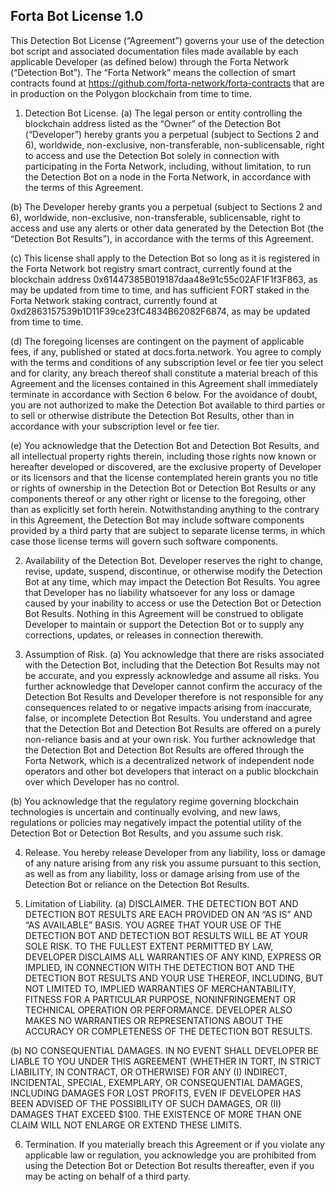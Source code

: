 ## Forta Bot License 1.0

This Detection Bot License (“Agreement”) governs your use of the detection bot script and associated documentation files made available by each applicable Developer (as defined below) through the Forta Network (“Detection Bot”). The “Forta Network” means
the collection of smart contracts found at https://github.com/forta-network/forta-contracts that are in production on the Polygon blockchain from time to time.

1. Detection Bot License.
   (a) The legal person or entity controlling the blockchain address listed as the “Owner” of the Detection Bot (“Developer”) hereby grants you a perpetual (subject to Sections 2 and 6), worldwide, non-exclusive, non-transferable, non-sublicensable, right to access and use the Detection Bot solely in connection with participating in the Forta Network, including, without limitation, to run the Detection Bot on a node in the Forta Network, in accordance with the terms of this Agreement.

(b) The Developer hereby grants you a perpetual (subject to Sections 2 and 6), worldwide, non-exclusive, non-transferable, sublicensable, right to access and use any alerts or other data generated by the Detection Bot (the “Detection Bot Results”), in accordance with the terms of this Agreement.

(c) This license shall apply to the Detection Bot so long as it is registered in the Forta Network bot registry smart contract, currently found at the blockchain address 0x61447385B019187daa48e91c55c02AF1F1f3F863, as may be updated from time to time, and has sufficient FORT staked in the Forta Network staking contract, currently found at 0xd2863157539b1D11F39ce23fC4834B62082F6874, as may be updated from time to time.

(d) The foregoing licenses are contingent on the payment of applicable fees, if any, published or stated at docs.forta.network. You agree to comply with the terms and conditions of any subscription level or fee tier you select and for clarity, any breach thereof shall constitute a material breach of this Agreement and the licenses contained in this Agreement shall immediately terminate in accordance with Section 6 below. For the avoidance of doubt, you are not authorized to make the Detection Bot available to third parties or to sell or otherwise distribute the Detection Bot Results, other than in accordance with your subscription level or fee tier.

(e) You acknowledge that the Detection Bot and Detection Bot Results, and all intellectual property rights therein, including those rights now known or hereafter developed or discovered, are the exclusive property of Developer or its licensors and that the license contemplated herein grants you no title or rights of ownership in the Detection Bot or Detection Bot Results or any components thereof or any other right or license to the foregoing, other than as explicitly set forth herein. Notwithstanding anything to the contrary in this Agreement, the Detection Bot may include software components provided by a third party that are subject to separate license terms, in which case those license terms will govern such software components.

2. Availability of the Detection Bot.
   Developer reserves the right to change, revise, update, suspend, discontinue, or otherwise modify the Detection Bot at any time, which may impact the Detection Bot Results. You agree that Developer has no liability whatsoever for any loss or damage caused by your inability to access or use the Detection Bot or Detection Bot Results. Nothing in this Agreement will be construed to obligate Developer to maintain or support the Detection Bot or to supply any corrections, updates, or releases in connection therewith.

3. Assumption of Risk.
   (a) You acknowledge that there are risks associated with the Detection Bot, including that the Detection Bot Results may not be accurate, and you expressly acknowledge and assume all risks. You further acknowledge that Developer cannot confirm the accuracy of the Detection Bot Results and Developer therefore is not responsible for any consequences related to or negative impacts arising from inaccurate, false, or incomplete Detection Bot Results. You understand and agree that the Detection Bot and Detection Bot Results are offered on a purely non-reliance basis and at your own risk. You further acknowledge that the Detection Bot and Detection Bot Results are offered through the Forta Network, which is a decentralized network of independent node operators and other bot developers that interact on a public blockchain over which Developer has no control.

(b) You acknowledge that the regulatory regime governing blockchain technologies is uncertain and continually evolving, and new laws, regulations or policies may negatively impact the potential utility of the Detection Bot or Detection Bot Results, and you assume such risk.

4. Release.
   You hereby release Developer from any liability, loss or damage of any nature arising from any risk you assume pursuant to this section, as well as from any liability, loss or damage arising from use of the Detection Bot or reliance on the Detection Bot Results.

5. Limitation of Liability.
   (a) DISCLAIMER. THE DETECTION BOT AND DETECTION BOT RESULTS ARE EACH PROVIDED ON AN “AS IS” AND “AS AVAILABLE” BASIS. YOU AGREE THAT YOUR USE OF THE DETECTION BOT AND DETECTION BOT RESULTS WILL BE AT YOUR SOLE RISK. TO THE FULLEST EXTENT PERMITTED BY LAW, DEVELOPER DISCLAIMS ALL WARRANTIES OF ANY KIND, EXPRESS OR IMPLIED, IN CONNECTION WITH THE DETECTION BOT AND THE DETECTION BOT RESULTS AND YOUR USE THEREOF, INCLUDING, BUT NOT LIMITED TO, IMPLIED WARRANTIES OF MERCHANTABILITY, FITNESS FOR A PARTICULAR PURPOSE, NONINFRINGEMENT OR TECHNICAL OPERATION OR PERFORMANCE. DEVELOPER ALSO MAKES NO WARRANTIES OR REPRESENTATIONS ABOUT THE ACCURACY OR COMPLETENESS OF THE DETECTION BOT RESULTS.

(b) NO CONSEQUENTIAL DAMAGES. IN NO EVENT SHALL DEVELOPER BE LIABLE TO YOU UNDER THIS AGREEMENT (WHETHER IN TORT, IN STRICT LIABILITY, IN CONTRACT, OR OTHERWISE) FOR ANY (I) INDIRECT, INCIDENTAL, SPECIAL, EXEMPLARY, OR CONSEQUENTIAL DAMAGES, INCLUDING DAMAGES FOR LOST PROFITS, EVEN IF DEVELOPER HAS BEEN ADVISED OF THE POSSIBILITY OF SUCH DAMAGES, OR (II) DAMAGES THAT EXCEED $100. THE EXISTENCE OF MORE THAN ONE CLAIM WILL NOT ENLARGE OR EXTEND THESE LIMITS.

6. Termination.
   If you materially breach this Agreement or if you violate any applicable law or regulation, you acknowledge you are prohibited from using the Detection Bot or Detection Bot results thereafter, even if you may be acting on behalf of a third party.

